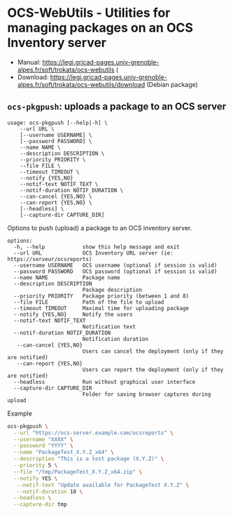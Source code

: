 # OCS-WebUtils - Utilities for managing packages on an OCS Inventory server

* Manual: https://legi.gricad-pages.univ-grenoble-alpes.fr/soft/trokata/ocs-webutils (
* Download: https://legi.gricad-pages.univ-grenoble-alpes.fr/soft/trokata/ocs-webutils/download (Debian package)

## `ocs-pkgpush`: uploads a package to an OCS server

```
usage: ocs-pkgpush [--help|-h] \
	--url URL \
	[--username USERNAME] \
	[--password PASSWORD] \
	--name NAME \
	--description DESCRIPTION \
	--priority PRIORITY \
	--file FILE \
	--timeout TIMEOUT \
	--notify {YES,NO}
	--notif-text NOTIF_TEXT \
	--notif-duration NOTIF_DURATION \
	--can-cancel {YES,NO} \
	--can-report {YES,NO} \
	[--headless] \
	[--capture-dir CAPTURE_DIR]
```

Options to push (upload) a package to an OCS inventory server.

```
options:
  -h, --help            show this help message and exit
  --url URL             OCS Inventory URL server (ie: https://serveur/ocsreports)
  --username USERNAME   OCS username (optional if session is valid)
  --password PASSWORD   OCS password (optional if session is valid)
  --name NAME           Package name
  --description DESCRIPTION
                        Package description
  --priority PRIORITY   Package priority (between 1 and 8)
  --file FILE           Path of the file to upload
  --timeout TIMEOUT     Maximal time for uploading package
  --notify {YES,NO}     Notify the users
  --notif-text NOTIF_TEXT
                        Notification text
  --notif-duration NOTIF_DURATION
                        Notification duration
   --can-cancel {YES,NO}
                        Users can cancel the deployment (only if they are notified)
   --can-report {YES,NO}
                        Users can report the deployment (only if they are notified)
  --headless            Run without graphical user interface
  --capture-dir CAPTURE_DIR
                        Folder for saving browser captures during upload
```

Example

```bash
ocs-pkgpush \
  --url "https://ocs-server.example.com/ocsreports" \
  --username "XXXX" \
  --password "YYYY" \
  --name "PackageTest_X.Y.Z_x64" \
  --description "This is a test package (X.Y.Z)" \
  --priority 5 \
  --file "/tmp/PackageTest_X.Y.Z_x64.zip" \
  --notify YES \
   --notif-text "Update available for PackageTest X.Y.Z" \
   --notif-duration 10 \
  --headless \
  --capture-dir tmp
```

